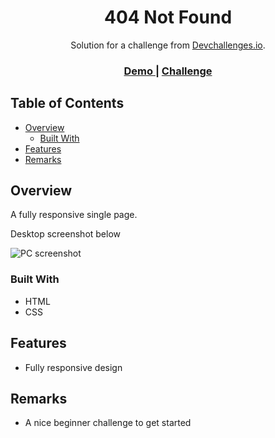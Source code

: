 <h1 align="center">404 Not Found</h1>

<div align="center">
   Solution for a challenge from  <a href="http://devchallenges.io" target="_blank">Devchallenges.io</a>.
</div>

<div align="center">
  <h3>
    <a href="https://responsive-portfolio-eta.vercel.app/404-not-found-master/index.html">
      Demo
    </a>
    <span> | </span>
    <a href="https://devchallenges.io/challenges/wBunSb7FPrIepJZAg0sY">
      Challenge
    </a>
  </h3>
</div>


## Table of Contents

- [Overview](#overview)
  - [Built With](#built-with)
- [Features](#features)
- [Remarks](#remarks)

<!-- OVERVIEW -->

## Overview

A fully responsive single page.

Desktop screenshot below

![PC screenshot](https://drive.google.com/uc?export=view&id=1kXjFpuu7xccw7e4q6CI5Fqprlouq8DMX)

### Built With

- HTML
- CSS

## Features

- Fully responsive design


## Remarks

- A nice beginner challenge to get started







